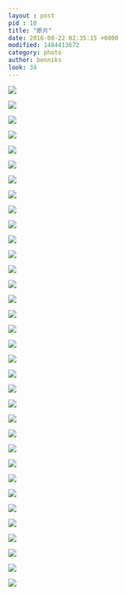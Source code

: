 ```yaml
---
layout : post
pid : 10
title: "断片"
date: 2016-08-22 02:35:15 +0800
modified: 1484413672
category: photo
author: benniks
look: 34
---
```


![](https://ww2.sinaimg.cn/large/82f67cfdgw1f70psr1j0sj21kw0w0b13.jpg)

![](https://ww3.sinaimg.cn/mw1024/82f67cfdgw1f70q1zteh4j21kw0zkapi.jpg)

![](https://ww4.sinaimg.cn/mw1024/82f67cfdgw1f70q2a0pd8j21kw0w04qp.jpg)

![](https://ww2.sinaimg.cn/mw1024/82f67cfdgw1f70q2euy9kj21kw0w0qso.jpg)

![](https://ww2.sinaimg.cn/mw1024/82f67cfdgw1f70q2k54zaj21kw1kwhdu.jpg)

![](https://ww1.sinaimg.cn/mw1024/82f67cfdgw1f70pwdl4u2j21kw16otxz.jpg)

![](https://ww1.sinaimg.cn/mw1024/82f67cfdgw1f70pspxua4j21kw0w0wt0.jpg)

![](https://ww4.sinaimg.cn/mw1024/82f67cfdgw1f70pv9ol4nj21kw13lb29.jpg)

![](https://ww4.sinaimg.cn/mw1024/82f67cfdgw1f70pwvvkknj21kw16ox66.jpg)

![](https://ww2.sinaimg.cn/mw1024/82f67cfdgw1f70pusln6fj21kw11xazo.jpg)

![](https://ww3.sinaimg.cn/mw1024/82f67cfdgw1f70pujr1nnj21kw11x1kx.jpg)

![](https://ww3.sinaimg.cn/mw1024/82f67cfdgw1f70prsem0wj21kw11xwns.jpg)

![](https://ww4.sinaimg.cn/mw1024/82f67cfdgw1f70ptp74e3j21kw11x1fb.jpg)

![](https://ww2.sinaimg.cn/mw1024/82f67cfdgw1f70pwwo14aj21kw16oe81.jpg)

![](https://ww1.sinaimg.cn/mw1024/82f67cfdgw1f7q2hq2a8wj21kw0w07wh.jpg)

![](https://ww1.sinaimg.cn/mw1024/82f67cfdgw1f7q2j9m1evj21kw11xtv9.jpg)

![](https://ww1.sinaimg.cn/mw1024/82f67cfdgw1f7q2hr059pj21kw16o4kn.jpg)

![](https://ww1.sinaimg.cn/mw1024/82f67cfdgw1f7q2m69kudj21kw11xhdt.jpg)

![](https://ww4.sinaimg.cn/mw1024/82f67cfdgw1f7q2eubjknj21kw11x4qp.jpg)

![](https://ww4.sinaimg.cn/mw1024/82f67cfdgw1f7q2m1oltoj21kw11x1kx.jpg)

![](https://ww2.sinaimg.cn/mw1024/82f67cfdgw1f7q2hvk1olj21kw16o4qp.jpg)

![](https://ww1.sinaimg.cn/mw1024/82f67cfdgw1f7q2h1fmqaj21kw16o1e1.jpg)

![](https://ww4.sinaimg.cn/mw1024/82f67cfdgw1f7q2f7g221j21kw0w04lh.jpg)

![](https://ww1.sinaimg.cn/mw1024/82f67cfdgw1f7q2kh143zj21kw0w0x3f.jpg)

![](https://ww2.sinaimg.cn/mw1024/82f67cfdgw1f7q2jhowmoj21kw16ob29.jpg)

![](https://ww2.sinaimg.cn/mw1024/82f67cfdgw1f7q2esmjvcj21kw2dc7rk.jpg)

![](https://ww4.sinaimg.cn/mw1024/82f67cfdgw1f7q2i807ctj21kw16oki3.jpg)

![](https://ww2.sinaimg.cn/mw1024/82f67cfdgw1f7q2mqr32kj21kw11x4qp.jpg)

![](https://ww2.sinaimg.cn/mw1024/82f67cfdgw1f7q2ip48sjj21kw16o4hh.jpg)

![](https://ww2.sinaimg.cn/mw1024/82f67cfdgw1f7q2mkme0oj21kw16o7wh.jpg)

![](https://ww2.sinaimg.cn/mw1024/82f67cfdgw1f7q2l0kigcj21kw11x7vx.jpg)

![](https://ww4.sinaimg.cn/mw1024/82f67cfdgw1f7q2fc64rdj21kw11xn7t.jpg)

![](https://ww2.sinaimg.cn/mw1024/82f67cfdgw1f7q2kixgifj21kw0w0tsz.jpg)

![](https://ww1.sinaimg.cn/mw1024/82f67cfdgw1f7q2f6v3zij21kw0vz7uc.jpg)
